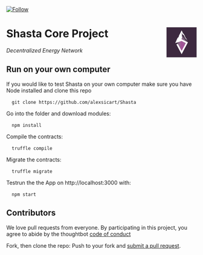 [![Follow](https://img.shields.io/twitter/follow/Filenation_io.svg?style=social&label=Follow)](https://twitter.com/Filenation_io)

# Shasta Core Project <img align="right" src="/static/logo.png" height="80px" />

_Decentralized Energy Network_

## Run on your own computer

If you would like to test Shasta on your own computer make sure you have Node installed and clone this repo

      git clone https://github.com/alexsicart/Shasta

Go into the folder and download modules:

      npm install

Compile the contracts:

      truffle compile

Migrate the contracts:

      truffle migrate

Testrun the the App on http://localhost:3000 with:

      npm start


## Contributors

We love pull requests from everyone. By participating in this project, you agree to abide by the thoughtbot
[code of conduct](https://thoughtbot.com/open-source-code-of-conduct)

Fork, then clone the repo:
Push to your fork and  [submit a pull request](https://github.com/alexsicart/Shasta/pull/new/master).
